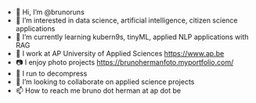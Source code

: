 - 👋 Hi, I’m @brunoruns
- 👀 I’m interested in data science, artificial intelligence, citizen science applications
- 🌱 I’m currently learning kubern9s, tinyML, applied NLP applications with RAG
- 🏫 I work at AP University of Applied Sciences https://www.ap.be
- 📷 I enjoy photo projects https://brunohermanfoto.myportfolio.com/
- 🏃 I run to decompress
- 💞️ I’m looking to collaborate on applied science projects
- 📫 How to reach me bruno dot herman at ap dot be

<!---
brunoruns/brunoruns is a ✨ special ✨ repository because its `README.md` (this file) appears on your GitHub profile.
You can click the Preview link to take a look at your changes.
--->
